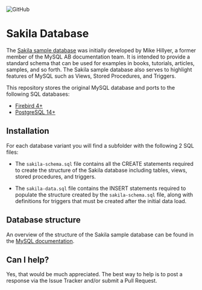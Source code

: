 ![GitHub](https://img.shields.io/github/license/openpotato/sakila-db)

# Sakila Database

The [Sakila sample database](https://dev.mysql.com/doc/sakila/en/sakila-introduction.html) was initially developed by Mike Hillyer, a former member of the MySQL AB documentation team. It is intended to provide a standard schema that can be used for examples in books, tutorials, articles, samples, and so forth. The Sakila sample database also serves to highlight features of MySQL such as Views, Stored Procedures, and Triggers.

This repository stores the original MySQL database and ports to the following SQL databases:

+ [Firebird 4+](https://firebirdsql.org/)
+ [PostgreSQL 14+](https://www.postgresql.org/)

## Installation

For each database variant you will find a subfolder with the following 2 SQL files:

+ The `sakila-schema.sql` file contains all the CREATE statements required to create the structure of the Sakila database including tables, views, stored procedures, and triggers.

+ The `sakila-data.sql` file contains the INSERT statements required to populate the structure created by the `sakila-schema.sql` file, along with definitions for triggers that must be created after the initial data load.

## Database structure

An overview of the structure of the Sakila sample database can be found in the [MySQL documentation](https://dev.mysql.com/doc/sakila/en/sakila-structure.html).

## Can I help?

Yes, that would be much appreciated. The best way to help is to post a response via the Issue Tracker and/or submit a Pull Request.
